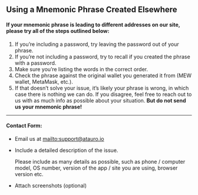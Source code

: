 ## Using a Mnemonic Phrase Created Elsewhere

#### If your mnemonic phrase is leading to different addresses on our site, please try all of the steps outlined below:

1. If you’re including a password, try leaving the password out of your phrase.
2. If you’re not including a password, try to recall if you created the phrase with a password.
3. Make sure you’re listing the words in the correct order.
4. Check the phrase against the original wallet you generated it from (MEW wallet, MetaMask, etc.).
5. If that doesn’t solve your issue, it’s likely your phrase is wrong, in which case there is nothing we can do. If you disagree, feel free to reach out to us with as much info as possible about your situation. **But do not send us your mnemonic phrase!**

***

#### Contact Form:

* Email us at <mailto:support@atauro.io>

* <p>Include a detailed description of the issue.</p>
  <note>Please include as many details as possible, such as phone / computer model, OS number, version of the app / site you are using, browser version etc.</note>

* Attach screenshots (optional)
